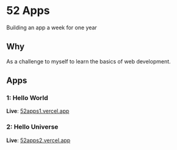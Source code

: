 # 52 Apps

Building an app a week for one year

## Why

As a challenge to myself to learn the basics of web development.

## Apps

### 1: Hello World

**Live**: [52apps1.vercel.app](52apps1.vercel.app)

### 2: Hello Universe

**Live**: [52apps2.vercel.app](52apps2.vercel.app)

